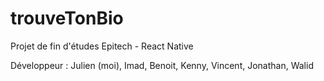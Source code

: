 # trouveTonBio
Projet de fin d'études Epitech - React Native


Développeur : Julien (moi), Imad, Benoit, Kenny, Vincent, Jonathan, Walid
